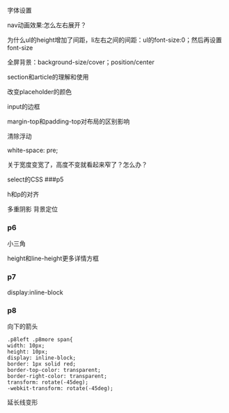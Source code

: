 字体设置

nav动画效果:怎么左右展开？

为什么ul的height增加了间距，li左右之间的间距：ul的font-size:0；然后再设置font-size

全屏背景：background-size/cover；position/center

section和article的理解和使用

改变placeholder的颜色

input的边框

margin-top和padding-top对布局的区别影响

清除浮动

white-space: pre;

关于宽度变宽了，高度不变就看起来窄了？怎么办？

select的CSS
###p5

h和p的对齐

多重阴影
背景定位

### p6

小三角

height和line-height更多详情方框

### p7

display:inline-block

### p8

向下的箭头

	.p8left .p8more span{
	width: 10px;
	height: 10px;
	display: inline-block;
	border: 1px solid red;
	border-top-color: transparent;
	border-right-color: transparent;
	transform: rotate(-45deg);
	-webkit-transform: rotate(-45deg);

延长线变形